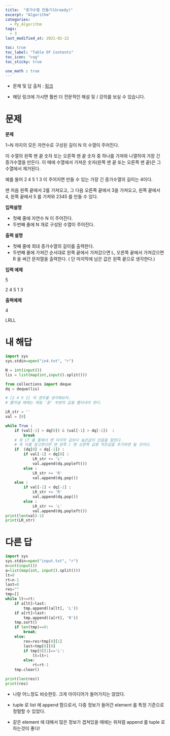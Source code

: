 ```yaml
---
title:  "증가수열 만들기(Greedy)"
excerpt: "Algorithm"
categories:
  - Py_Algorithm
tags:
  - 3
last_modified_at: 2021-02-22

toc: true
toc_label: "Table Of Contents"
toc_icon: "cog"
toc_sticky: true

use_math : true
---
```


- 문제 및 답 출처 : [링크](https://www.inflearn.com/course/%ED%8C%8C%EC%9D%B4%EC%8D%AC-%EC%95%8C%EA%B3%A0%EB%A6%AC%EC%A6%98-%EB%AC%B8%EC%A0%9C%ED%92%80%EC%9D%B4-%EC%BD%94%EB%94%A9%ED%85%8C%EC%8A%A4%ED%8A%B8/dashboard)

- 해당 링크에 가시면 훨씬 더 전문적인 해설 및 / 강의를 보실 수 있습니다. 

# 문제

**문제**  

1~N 까지의 모든 자연수로 구성된 길이 N 의 수열이 주어진다. 

이 수열의 왼쪽 맨 끝 숫자 또는 오른쪽 맨 끝 숫자 중 하나를 가져와 나열하여 가장 긴 증가수열을 만든다. 이 때에 수열에서 가져온 숫자(왼쪽 맨 끝 또는 오른쪽 맨 끝)은 그 수열에서 제거된다.

예를 들어 2 4 5 1 3 이 주어지면 만들 수 있는 가장 긴 증가수열의 길이는 4이다. 

맨 처음 왼쪽 끝에서 2를 가져오고, 그 다음 오른쪽 끝에서 3을 가져오고, 왼쪽 끝에서 4, 왼쪽 끝에서 5 를 가져와 2345 를 만들 수 있다.

**입력설명**

- 첫째 줄에 자연수 N 이 주어진다.
- 두번째 줄에 N 개로 구성된 수열이 주어진다.

**출력 설명**

- 첫째 줄에 최대 증가수열의 길이를 출력한다.
- 두번째 줄에 가져간 순서대로 왼쪽 끝에서 가져갔으면 L, 오른쪽 끝에서 가져갔으면 R 을 써간 문자열을 출력한다. ( 단 마지막에 남은 값은 왼쪽 끝으로 생각한다.)

**입력 예제**

5

2 4 5 1 3

**출력예제**

4

LRLL

# 내 해답

```python
import sys
sys.stdin=open("in4.txt", "r")

N = int(input())
lis = list(map(int,input().split()))

from collections import deque
dq = deque(lis)

# [2 4 5 1] 의 경우를 생각해보자.
# 뽑아낼 때에는 제일 '끝' 부분의 값을 뽑아내야 한다.

LR_str = ''
val = [0]

while True :
    if (val[-1] > dq[0]) & (val[-1] > dq[-1])  :
        break
    # 위 if 를 통해서 맨 마지막 값보다 높은값이 있음을 알았다.
    # 즉 이를 참고한다면 맨 왼쪽 / 맨 오른쪽 값중 작은값을 추가하면 될 것이다.
    if  (dq[0] < dq[-1]) :
        if val[-1] < dq[0] :
            LR_str += 'L'
            val.append(dq.popleft())
        else :
            LR_str += 'R'
            val.append(dq.pop())
    else :
        if val[-1] < dq[-1] :
            LR_str += 'R'
            val.append(dq.pop())
        else :
            LR_str += 'L'
            val.append(dq.popleft())
print(len(val)-1)
print(LR_str)
```



# 다른 답

```python
import sys
sys.stdin=open("input.txt", "r")
n=int(input())
a=list(map(int, input().split()))
lt=0
rt=n-1
last=0
res=""
tmp=[]
while lt<=rt:
    if a[lt]>last:
        tmp.append((a[lt], 'L'))
    if a[rt]>last:
        tmp.append((a[rt], 'R'))
    tmp.sort()
    if len(tmp)==0:
        break;
    else:
        res=res+tmp[0][1]
        last=tmp[0][0]
        if tmp[0][1]=='L':
            lt=lt+1
        else:
            rt=rt-1
    tmp.clear()

print(len(res))
print(res)
```

- 나랑 어느정도 비슷한듯. 크게 아이디어가 들어가지는 않았다.
- tuple 로 list 에 append 함으로서, 다중 정보가 들어간 element 를 특정 기준으로 정렬할 수 있었다.

- 같은 element 에 대해서 많은 정보가 겹쳐있을 때에는 위처럼 append 를 tuple 로 하는것이 좋다!